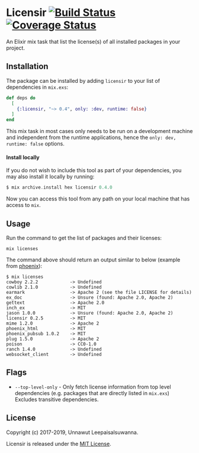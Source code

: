 # Licensir [![Build Status](https://travis-ci.org/unnawut/licensir.svg?branch=master)](https://travis-ci.org/unnawut/licensir) [![Coverage Status](https://coveralls.io/repos/github/unnawut/licensir/badge.svg?branch=master)](https://coveralls.io/github/unnawut/licensir?branch=master)

An Elixir mix task that list the license(s) of all installed packages in your project.

## Installation

The package can be installed by adding `licensir` to your list of dependencies in `mix.exs`:

```elixir
def deps do
  [
    {:licensir, "~> 0.4", only: :dev, runtime: false}
  ]
end
```

This mix task in most cases only needs to be run on a development machine and independent from the runtime applications, hence the `only: dev, runtime: false` options.

#### Install locally

If you do not wish to include this tool as part of your dependencies, you may also install it locally by running:

```elixir
$ mix archive.install hex licensir 0.4.0
```

Now you can access this tool from any path on your local machine that has access to `mix`.

## Usage

Run the command to get the list of packages and their licenses:

```shell
mix licenses
```

The command above should return an output similar to below (example from [phoenix](https://github.com/phoenixframework/phoenix)):

```shell
$ mix licenses
cowboy 2.2.2            -> Undefined
cowlib 2.1.0            -> Undefined
earmark                 -> Apache 2 (see the file LICENSE for details)
ex_doc                  -> Unsure (found: Apache 2.0, Apache 2)
gettext                 -> Apache 2.0
inch_ex                 -> MIT
jason 1.0.0             -> Unsure (found: Apache 2.0, Apache 2)
licensir 0.2.5          -> MIT
mime 1.2.0              -> Apache 2
phoenix_html            -> MIT
phoenix_pubsub 1.0.2    -> MIT
plug 1.5.0              -> Apache 2
poison                  -> CC0-1.0
ranch 1.4.0             -> Undefined
websocket_client        -> Undefined
```

## Flags
* `--top-level-only` - Only fetch license information from top level dependencies (e.g. packages that are directly listed in `mix.exs`) Excludes transitive dependencies.

## License

Copyright (c) 2017-2019, Unnawut Leepaisalsuwanna.

Licensir is released under the [MIT License](LICENSE).
